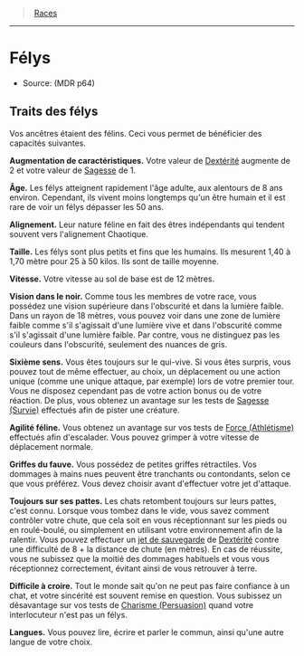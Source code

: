 
<!--RaceItem DexterityBonus="2" WisdomBonus="1"-->

> <!--ParentNameLink-->[Races](races_hd.md#)<!--/ParentNameLink-->

---

# <!--Name-->Félys<!--/Name-->

- Source: <!--Source-->(MDR p64)<!--/Source-->

## Traits des félys

Vos ancêtres étaient des félins. Ceci vous permet de bénéficier des capacités suivantes.

**Augmentation de caractéristiques.** <!--AbilityScoreIncrease-->Votre valeur de [Dextérité] augmente de 2 et votre valeur de [Sagesse] de 1.<!--/AbilityScoreIncrease-->

**Âge.** <!--Age-->Les félys atteignent rapidement l'âge adulte, aux alentours de 8 ans environ. Cependant, ils vivent moins longtemps qu'un être humain et il est rare de voir un félys dépasser les 50 ans.<!--/Age-->

**Alignement.** <!--Alignment-->Leur nature féline en fait des êtres indépendants qui tendent souvent vers l'alignement Chaotique.<!--Alignment-->

**Taille.** <!--Size-->Les félys sont plus petits et fins que les humains. Ils mesurent 1,40 à 1,70 mètre pour 25 à 50 kilos. Ils sont de taille moyenne.<!--/Size-->

**Vitesse.** <!--Speed-->Votre vitesse au sol de base est de 12 mètres.<!--/Speed-->

**Vision dans le noir.** <!--Darkvision-->Comme tous les membres de votre race, vous possédez une vision supérieure dans l'obscurité et dans la lumière faible. Dans un rayon de 18 mètres, vous pouvez voir dans une zone de lumière faible comme s'il s'agissait d'une lumière vive et dans l'obscurité comme s'il s'agissait d'une lumière faible. Par contre, vous ne distinguez pas les couleurs dans l'obscurité, seulement des nuances de gris.<!--/Darkvision-->

**Sixième sens.** Vous êtes toujours sur le qui-vive. Si vous êtes surpris, vous pouvez tout de même effectuer, au choix, un déplacement ou une action unique (comme une unique attaque, par exemple) lors de votre premier tour. Vous ne disposez cependant pas de votre action bonus ou de votre réaction. De plus, vous obtenez un avantage sur les tests de [Sagesse (Survie)] effectués afin de pister une créature.

**Agilité féline.** Vous obtenez un avantage sur vos tests de [Force (Athlétisme)] effectués afin d'escalader. Vous pouvez grimper à votre vitesse de déplacement normale.

**Griffes du fauve.** Vous possédez de petites griffes rétractiles. Vos dommages à mains nues peuvent être tranchants ou contondants, selon ce que vous préférez. Vous devez choisir avant d'effectuer votre jet d'attaque.

**Toujours sur ses pattes.** Les chats retombent toujours sur leurs pattes, c'est connu. Lorsque vous tombez dans le vide, vous savez comment contrôler votre chute, que cela soit en vous réceptionnant sur les pieds ou en roulé-boulé, ou simplement en utilisant votre environnement afin de la ralentir. Vous pouvez effectuer un [jet de sauvegarde] de [Dextérité] contre une difficulté de 8 + la distance de chute (en mètres). En cas de réussite, vous ne subissez que la moitié des dommages habituels et vous vous réceptionnez correctement, évitant ainsi de vous retrouver à terre.

**Difficile à croire.** Tout le monde sait qu'on ne peut pas faire confiance à un chat, et votre sincérité est souvent remise en question. Vous subissez un désavantage sur vos tests de [Charisme (Persuasion)] quand votre interlocuteur n'est pas un félys.

**Langues.** <!--Languages-->Vous pouvez lire, écrire et parler le commun, ainsi qu'une autre langue de votre choix.<!--/Languages-->

<!--/RaceItem-->

[Force]: abilities_strength_hd.md
[Dextérité]: abilities_dexterity_hd.md
[Constitution]: abilities_constitution_hd.md
[Intelligence]: abilities_intelligence_hd.md
[Sagesse]: abilities_wisdom_hd.md
[Charisme]: abilities_charisma_hd.md
[jet de sauvegarde]: abilities_hd.md#jets-de-sauvegarde
[jets de sauvegarde]: abilities_hd.md#jets-de-sauvegarde

[Athlétisme]: abilities_strength_hd.md#athlétisme
[Persuasion]: abilities_charisma_hd.md#persuasion
[Survie]: abilities_wisdom_hd.md#survie

[Charisme (Persuasion)]: abilities_charisma_hd.md#persuasion
[Force (Athlétisme)]: abilities_strength_hd.md#athlétisme
[Sagesse (Survie)]: abilities_wisdom_hd.md#survie




